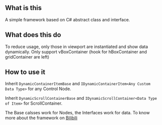 ## What is this
A simple framework based on C# abstract class and interface.
## What does this do
To reduce usage, only those in viewport are instantiated and show data dynamically. Only support vBoxContainer (hook for hBoxContainer and gridContainer are left)
## How to use it
Inherit `DynamicContainerItemBase` and `IDynamicContainerItem<Any Custom Data Type>` for any Control Node.

Inherit `DynamicScrollContainerBase` and `IDynamicScrollContainer<Data Type of Item>` for ScrollContainer.

The Base calsses work for Nodes, the Interfaces work for data.
To know more about the framework on [Bilibili](https://www.bilibili.com/video/BV1Mr421A7Va)
